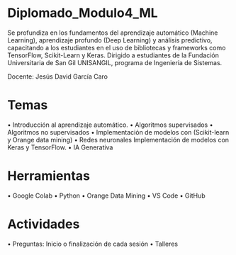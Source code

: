 # Diplomado_Modulo4_ML
Se profundiza en los fundamentos del aprendizaje automático (Machine Learning), aprendizaje profundo (Deep Learning) y análisis predictivo, capacitando a los estudiantes en el uso de bibliotecas y frameworks como TensorFlow, Scikit-Learn y Keras.
Dirigido a estudiantes de la Fundación Universitaria de San Gil UNISANGIL, programa de Ingeniería de Sistemas.

Docente: Jesús David García Caro

# Temas
•	Introducción al aprendizaje automático. 
•	Algoritmos supervisados
•	Algoritmos no supervisados
•	Implementación de modelos con (Scikit-learn y Orange data mining) 
•	Redes neuronales Implementación de modelos con Keras y TensorFlow.
• IA Generativa

# Herramientas

• Google Colab
• Python
• Orange Data Mining
• VS Code
• GitHub

# Actividades

• Preguntas: Inicio o finalización de cada sesión
• Talleres
